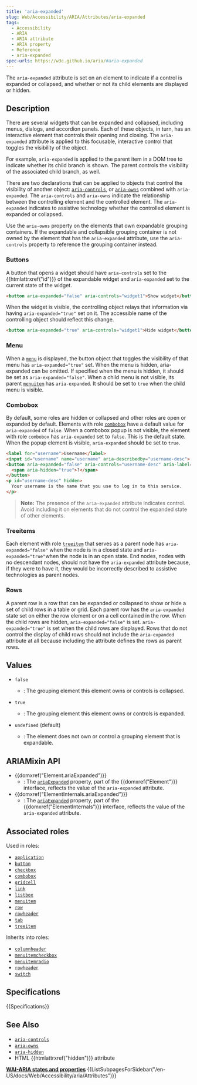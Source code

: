 ```yaml
---
title: 'aria-expanded'
slug: Web/Accessibility/ARIA/Attributes/aria-expanded
tags: 
  - Accessibility
  - ARIA
  - ARIA attribute
  - ARIA property
  - Reference
  - aria-expanded
spec-urls: https://w3c.github.io/aria/#aria-expanded
---
```


The `aria-expanded` attribute is set on an element to indicate if a control is expanded or collapsed, and whether or not its child elements are displayed or hidden.

## Description

There are several widgets that can be expanded and collapsed, including menus, dialogs, and accordion panels. Each of these objects, in turn, has an interactive element that controls their opening and closing. The `aria-expanded` attribute is applied to this focusable, interactive control that toggles the visibility of the object.

For example, `aria-expanded` is applied to the parent item in a DOM tree to indicate whether its child branch is shown. The parent controls the visibility of the associated child branch, as well.

There are two declarations that can be applied to objects that control the visibility of another object: [`aria-controls`](/en-US/docs/Web/Accessibility/ARIA/Attributes/aria-controls), or [`aria-owns`](/en-US/docs/Web/Accessibility/ARIA/Attributes/aria-owns) combined with `aria-expanded`. The `aria-controls` and `aria-owns` indicate the relationship between the controlling element and the controlled element. The `aria-expanded` indicates to assistive technology whether the controlled element is expanded or collapsed.

Use the `aria-owns` property on the elements that own expandable grouping containers. If the expandable and collapsible grouping container is not owned by the element that has the `aria-expanded` attribute, use the `aria-controls` property to reference the grouping container instead.

### Buttons

A button that opens a widget should have `aria-controls` set to the {{htmlattrxref("id")}} of the expandable widget and `aria-expanded` set to the current state of the widget.

```html
<button aria-expanded="false" aria-controls="widget1">Show widget</button>
```

When the widget is visible, the controlling object relays that information via having `aria-expanded="true"` set on it. The accessible name of the controlling object should reflect this change.

```html
<button aria-expanded="true" aria-controls="widget1">Hide widget</button>
```

### Menu

When a [`menu`](/en-US/docs/Web/Accessibility/ARIA/Roles/Menu_role) is displayed, the button object that toggles the visibility of that menu has `aria-expanded="true"` set. When the menu is hidden, aria-expanded can be omitted. If specified when the menu is hidden, it should be set as `aria-expanded="false"`. When a child menu is not visible, its parent [`menuitem`](/en-US/docs/Web/Accessibility/ARIA/Roles/menuitem_role) has `aria-expanded`. It should be set to `true` when the child menu is visible.

### Combobox

By default, some roles are hidden or collapsed and other roles are open or expanded by default. Elements with role [`combobox`](/en-US/docs/Web/Accessibility/ARIA/Roles/Combobox_role) have a default value for `aria-expanded` of `false`. When a combobox popup is not visible, the element with role `combobox` has `aria-expanded` set to `false`. This is the default state. When the popup element is visible, `aria-expanded` should be set to `true`.

```html
<label for="username">Username</label>
<input id="username" name="username" aria-describedby="username-desc">
<button aria-expanded="false" aria-controls="username-desc" aria-label="Help about username" type="button">
  <span aria-hidden="true">?</span>
</button>
<p id="username-desc" hidden>
  Your username is the name that you use to log in to this service.
</p>
```

> **Note:** The presence of the `aria-expanded` attribute indicates control. Avoid including it on elements that do not control the expanded state of other elements.

### Treeitems

Each element with role [`treeitem`](/en-US/docs/Web/Accessibility/ARIA/Roles/Treeitem_role) that serves as a parent node has `aria-expanded="false"` when the node is in a closed state and `aria-expanded="true"`when the node is in an open state. End nodes, nodes with no descendant nodes, should not have the `aria-expanded` attribute because, if they were to have it, they would be incorrectly described to assistive technologies as parent nodes.

### Rows

A parent row is a row that can be expanded or collapsed to show or hide a set of child rows in a table or grid. Each parent row has the `aria-expanded` state set on either the row element or on a cell contained in the row. When the child rows are hidden, `aria-expanded="false"` is set. `aria-expanded="true"` is set when the child rows are displayed. Rows that do not control the display of child rows should not include the `aria-expanded` attribute at all because including the attribute defines the rows as parent rows.

## Values

- `false`
  - : The grouping element this element owns or controls is collapsed.

- `true`
  - : The grouping element this element owns or controls is expanded.

- `undefined` (default)
  - : The element does not own or control a grouping element that is expandable.

## ARIAMixin API

- {{domxref("Element.ariaExpanded")}}
  - : The  [`ariaExpanded`](/en-US/docs/Web/API/Element/ariaExpanded) property, part of the {{domxref("Element")}} interface, reflects the value of the `aria-expanded` attribute.
- {{domxref("ElementInternals.ariaExpanded")}}
  - : The  [`ariaExpanded`](/en-US/docs/Web/API/Element/ariaExpanded) property, part of the {{domxref("ElementInternals")}} interface, reflects the value of the `aria-expanded` attribute.

## Associated roles

Used in roles:

- [`application`](/en-US/docs/Web/Accessibility/ARIA/Roles/Application_role)
- [`button`](/en-US/docs/Web/Accessibility/ARIA/Roles/Button_role)
- [`checkbox`](/en-US/docs/Web/Accessibility/ARIA/Roles/Checkbox_role)
- [`combobox`](/en-US/docs/Web/Accessibility/ARIA/Roles/Combobox_role)
- [`gridcell`](/en-US/docs/Web/Accessibility/ARIA/Roles/Gridcell_role)
- [`link`](/en-US/docs/Web/Accessibility/ARIA/Roles/Link_role)
- [`listbox`](/en-US/docs/Web/Accessibility/ARIA/Roles/Listbox_role)
- [`menuitem`](/en-US/docs/Web/Accessibility/ARIA/Roles/Menuitem_role)
- [`row`](/en-US/docs/Web/Accessibility/ARIA/Roles/row_Role)
- [`rowheader`](/en-US/docs/Web/Accessibility/ARIA/Roles/Rowheader_role)
- [`tab`](/en-US/docs/Web/Accessibility/ARIA/Roles/Tab_role)
- [`treeitem`](/en-US/docs/Web/Accessibility/ARIA/Roles/Treeitem_role)

Inherits into roles:

- [`columnheader`](/en-US/docs/Web/Accessibility/ARIA/Roles/Columnheader_role)
- [`menuitemcheckbox`](/en-US/docs/Web/Accessibility/ARIA/Roles/Menuitemcheckbox_role)
- [`menuitemradio`](/en-US/docs/Web/Accessibility/ARIA/Roles/Menuitemradio_role)
- [`rowheader`](/en-US/docs/Web/Accessibility/ARIA/Roles/rowheader_role)
- [`switch`](/en-US/docs/Web/Accessibility/ARIA/Roles/Switch_role)

## Specifications

{{Specifications}}

## See Also

- [`aria-controls`](/en-US/docs/Web/Accessibility/ARIA/Attributes/aria-controls)
- [`aria-owns`](/en-US/docs/Web/Accessibility/ARIA/Attributes/aria-owns)
- [`aria-hidden`](/en-US/docs/Web/Accessibility/ARIA/Attributes/aria-hidden)
- HTML {{htmlattrxref("hidden")}} attribute

<section id="Quick_links">
<strong><a href="/en-US/docs/Web/Accessibility/ARIA/Attributes">WAI-ARIA states and properties</a></strong>
{{ListSubpagesForSidebar("/en-US/docs/Web/Accessibility/aria/Attributes")}}
</section>

